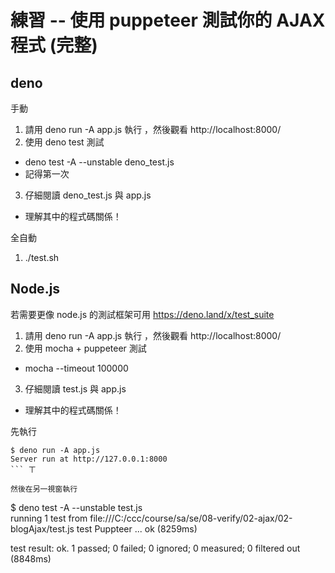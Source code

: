 # 練習 -- 使用 puppeteer 測試你的 AJAX 程式 (完整)

## deno

手動

1. 請用 deno run -A app.js 執行 ，然後觀看 http://localhost:8000/
2. 使用 deno test 測試
  * deno test -A --unstable deno_test.js
  * 記得第一次
3. 仔細閱讀 deno_test.js 與 app.js
  * 理解其中的程式碼關係！

全自動

1. ./test.sh

## Node.js

若需要更像 node.js 的測試框架可用 https://deno.land/x/test_suite

1. 請用 deno run -A app.js 執行 ，然後觀看 http://localhost:8000/
2. 使用 mocha + puppeteer 測試
  * mocha --timeout 100000
3. 仔細閱讀 test.js 與 app.js
  * 理解其中的程式碼關係！


先執行

```
$ deno run -A app.js
Server run at http://127.0.0.1:8000
``` ㄒ

然後在另一視窗執行

```
$ deno test -A --unstable test.js      
running 1 test from file:///C:/ccc/course/sa/se/08-verify/02-ajax/02-blogAjax/test.js
test Puppteer ... ok (8259ms)

test result: ok. 1 passed; 0 failed; 0 ignored; 0 measured; 0 filtered out (8848ms)        

```